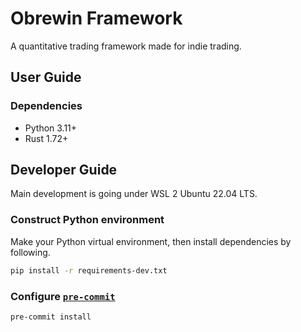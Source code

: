 # Obrewin Framework

A quantitative trading framework made for indie trading.

## User Guide

### Dependencies

- Python 3.11+
- Rust 1.72+

## Developer Guide

Main development is going under WSL 2 Ubuntu 22.04 LTS.

### Construct Python environment

Make your Python virtual environment, then install dependencies by following.

```bash
pip install -r requirements-dev.txt
```

### Configure [`pre-commit`](https://pre-commit.com/)

```bash
pre-commit install
```
